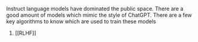 Instruct language models have dominated the public space. There are a good amount of models which mimic the style of ChatGPT. There are a few key algorithms to know which are used to train these models

1. [[RLHF]]